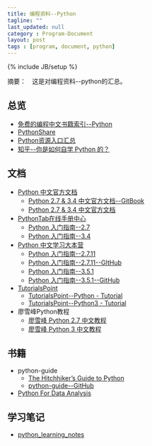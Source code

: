 ```yaml
---
title: 编程资料--Python
tagline: ""
last_updated: null
category : Program-Document
layout: post
tags : [program, document, python]
---
```

{% include JB/setup %}

摘要：　这是对编程资料--python的汇总。

<!-- more -->


## 总览
+ [免费的编程中文书籍索引--Python](https://github.com/justjavac/free-programming-books-zh_CN#python)
+ [PythonShare](https://github.com/Yixiaohan/codeparkshare)
+ [Python资源入口汇总 ](http://www.wklken.me/posts/2013/08/27/python-sources.html)
+ [知乎--你是如何自学 Python 的？](https://www.zhihu.com/question/20702054)


## 文档
+ [Python 中文官方文档](http://python.usyiyi.cn/)
    + [Python 2.7 & 3.4 中文官方文档--GitBook ](https://www.gitbook.com/book/wizardforcel/python-doc-27-34/details)
    + [Python 2.7 & 3.4 中文官方文档](https://wizardforcel.gitbooks.io/python-doc-27-34/content/)
+ [PythonTab在线手册中心](http://docs.pythontab.com/)
    + [Python 入门指南--2.7](http://docs.pythontab.com/python/python2.7/)
    + [Python 入门指南--3.4](http://docs.pythontab.com/python/python3.4/)
+ [Python 中文学习大本营](http://www.pythondoc.com/)
    + [Python 入门指南--2.7.11](http://www.pythondoc.com/pythontutorial27/index.html)
    + [Python 入门指南--2.7.11--GItHub](https://github.com/sixu05202004/pythontutorial)
    + [Python 入门指南--3.5.1](http://www.pythondoc.com/pythontutorial3/index.html)
    + [Python 入门指南--3.5.1--GitHub](https://github.com/sixu05202004/pythontutorial3)
+ [TutorialsPoint](http://www.tutorialspoint.com/index.htm)
    + [TutorialsPoint--Python - Tutorial](http://www.tutorialspoint.com/python/index.htm)
    + [TutorialsPoint--Python3 - Tutorial](http://www.tutorialspoint.com/python3/index.htm)
+ 廖雪峰Python教程
    + [廖雪峰 Python 2.7 中文教程](http://www.liaoxuefeng.com/wiki/001374738125095c955c1e6d8bb493182103fac9270762a000)
    + [廖雪峰 Python 3 中文教程](http://www.liaoxuefeng.com/wiki/0014316089557264a6b348958f449949df42a6d3a2e542c000)

## 书籍
+ python-guide
    + [The Hitchhiker’s Guide to Python](http://docs.python-guide.org/en/latest/)
    + [python-guide--GitHub](https://github.com/kennethreitz/python-guide)
+ [Python For Data Analysis](http://pda.readthedocs.org/en/latest/index.html)

## 学习笔记

+ [python_learning_notes](https://github.com/huaxz1986/python_learning_notes)
